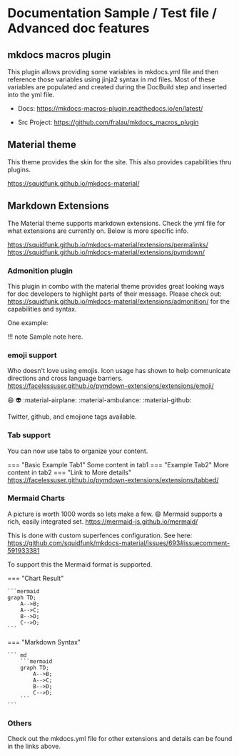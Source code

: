 # Documentation Sample / Test file / Advanced doc features

## mkdocs macros plugin

This plugin allows providing some variables in mkdocs.yml file and then reference those variables using jinja2 syntax
in md files.  Most of these variables are populated and created during the DocBuild step and inserted into the yml
file.

* Docs: <https://mkdocs-macros-plugin.readthedocs.io/en/latest/>

* Src Project: <https://github.com/fralau/mkdocs_macros_plugin>

## Material theme

This theme provides the skin for the site.  This also provides capabilities thru plugins.

<https://squidfunk.github.io/mkdocs-material/>

## Markdown Extensions

The Material theme supports markdown extensions.  Check the yml file for what extensions are currently on.  Below is
more specific info.

<https://squidfunk.github.io/mkdocs-material/extensions/permalinks/>
<https://squidfunk.github.io/mkdocs-material/extensions/pymdown/>

### Admonition plugin

This plugin in combo with the material theme provides great looking ways for doc developers to highlight parts of
their message. Please check out: <https://squidfunk.github.io/mkdocs-material/extensions/admonition/> for the
capabilities and syntax.

One example:

!!! note
    Sample note here.

### emoji support

Who doesn't love using emojis. Icon usage has shown to help communicate directions and cross language barriers.
<https://facelessuser.github.io/pymdown-extensions/extensions/emoji/>

:smile: :alien:
:material-airplane:
:material-ambulance:
:material-github:

Twitter, github, and emojione tags available.

### Tab support

You can now use tabs to organize your content.

=== "Basic Example Tab1"
    Some content in tab1
=== "Example Tab2"
    More content in tab2
=== "Link to More details"
    <https://facelessuser.github.io/pymdown-extensions/extensions/tabbed/>

### Mermaid Charts

A picture is worth 1000 words so lets make a few. :smile:
Mermaid supports a rich, easily integrated set.
<https://mermaid-js.github.io/mermaid/>

This is done with custom superfences configuration.
See here: <https://github.com/squidfunk/mkdocs-material/issues/693#issuecomment-591933381>

To support this the Mermaid format is supported.

=== "Chart Result"

    ```mermaid
    graph TD;
        A-->B;
        A-->C;
        B-->D;
        C-->D;
    ```

=== "Markdown Syntax"

    ``` md
        ```mermaid
        graph TD;
            A-->B;
            A-->C;
            B-->D;
            C-->D;
        ```
    ```

### Others

Check out the mkdocs.yml file for other extensions and details can be found in the links above.
